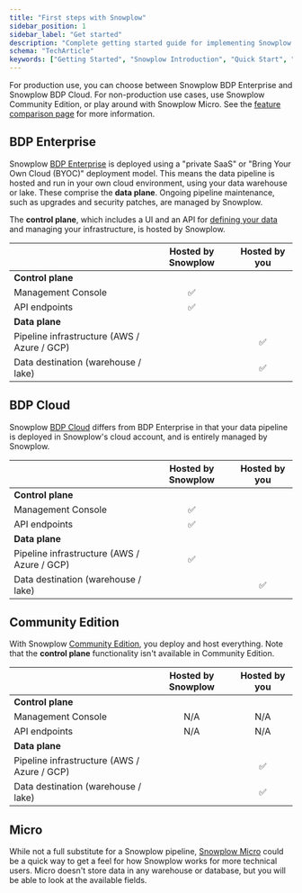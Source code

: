```yaml
---
title: "First steps with Snowplow"
sidebar_position: 1
sidebar_label: "Get started"
description: "Complete getting started guide for implementing Snowplow behavioral data infrastructure and event analytics platform."
schema: "TechArticle"
keywords: ["Getting Started", "Snowplow Introduction", "Quick Start", "Platform Overview", "Analytics Platform", "First Steps"]
---
```


For production use, you can choose between Snowplow BDP Enterprise and Snowplow BDP Cloud. For non-production use cases, use Snowplow Community Edition, or play around with Snowplow Micro. See the [feature comparison page](/docs/get-started/feature-comparison/index.md) for more information.

## BDP Enterprise

Snowplow [BDP Enterprise](/docs/get-started/snowplow-bdp/index.md) is deployed using a "private SaaS" or "Bring Your Own Cloud (BYOC)" deployment model. This means the data pipeline is hosted and run in your own cloud environment, using your data warehouse or lake. These comprise the **data plane**. Ongoing pipeline maintenance, such as upgrades and security patches, are managed by Snowplow.

The **control plane**, which includes a UI and an API for [defining your data](/docs/data-product-studio/data-products/index.md) and managing your infrastructure, is hosted by Snowplow.

|                                             | Hosted by Snowplow | Hosted by you |
| :------------------------------------------ | :----------------: | :-----------: |
| **Control plane**                           |                    |               |
| Management Console                          |         ✅          |               |
| API endpoints                               |         ✅          |               |
| **Data plane**                              |                    |               |
| Pipeline infrastructure (AWS / Azure / GCP) |                    |       ✅       |
| Data destination (warehouse / lake)         |                    |       ✅       |

## BDP Cloud

Snowplow [BDP Cloud](/docs/get-started/snowplow-bdp/index.md) differs from BDP Enterprise in that your data pipeline is deployed in Snowplow's cloud account, and is entirely managed by Snowplow.

|                                             | Hosted by Snowplow | Hosted by you |
| :------------------------------------------ | :----------------: | :-----------: |
| **Control plane**                           |                    |               |
| Management Console                          |         ✅          |               |
| API endpoints                               |         ✅          |               |
| **Data plane**                              |                    |               |
| Pipeline infrastructure (AWS / Azure / GCP) |         ✅          |               |
| Data destination (warehouse / lake)         |                    |       ✅       |

## Community Edition

With Snowplow [Community Edition](/docs/get-started/snowplow-community-edition/index.md), you deploy and host everything. Note that the **control plane** functionality isn't available in Community Edition.

|                                             | Hosted by Snowplow | Hosted by you |
| :------------------------------------------ | :----------------: | :-----------: |
| **Control plane**                           |                    |               |
| Management Console                          |        N/A         |      N/A      |
| API endpoints                               |        N/A         |      N/A      |
| **Data plane**                              |                    |               |
| Pipeline infrastructure (AWS / Azure / GCP) |                    |       ✅       |
| Data destination (warehouse / lake)         |                    |       ✅       |

## Micro

While not a full substitute for a Snowplow pipeline, [Snowplow Micro](/docs/data-product-studio/data-quality/snowplow-micro/index.md) could be a quick way to get a feel for how Snowplow works for more technical users. Micro doesn't store data in any warehouse or database, but you will be able to look at the available fields.
